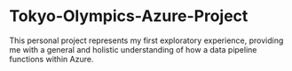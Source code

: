 # Tokyo-Olympics-Azure-Project
This personal project represents my first exploratory experience, providing me with a general and holistic understanding of how a data pipeline functions within Azure.
